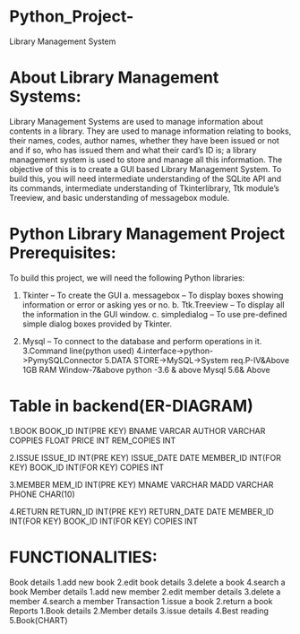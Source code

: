 # Python_Project-
Library Management System 
# About Library Management Systems:
Library Management Systems are used to manage information about contents in a library. They are used to manage information relating to books, their names, codes, author names, whether they have been issued or not and if so, who has issued them and what their card’s ID is; a library management system is used to store and manage all this information.
The objective of this is to create a GUI based Library Management System. To build this, you will need intermediate understanding of the SQLite API and its commands, intermediate understanding of Tkinterlibrary, Ttk module’s Treeview, and basic understanding of messagebox module.
# Python Library Management Project Prerequisites:
To build this project, we will need the following Python libraries:

1. Tkinter – To create the GUI
a. messagebox – To display boxes showing information or error or asking yes or no.
b. Ttk.Treeview – To display all the information in the GUI window.
c. simpledialog – To use pre-defined simple dialog boxes provided by  Tkinter.

2. Mysql – To connect to the  database and perform operations in it.
3.Command line(python used)
4.interface->python->PymySQLConnector
5.DATA STORE->MySQL->System req.P-IV&Above 1GB RAM Window-7&above python -3.6 & above Mysql 5.6& Above
# Table in backend(ER-DIAGRAM)
1.BOOK
BOOK_ID INT(PRE KEY)
BNAME   VARCAR
AUTHOR  VARCHAR
COPPIES FLOAT
PRICE   INT
REM_COPIES INT

2.ISSUE
ISSUE_ID    INT(PRE KEY)
ISSUE_DATE  DATE
MEMBER_ID    INT(FOR KEY)
BOOK_ID      INT(FOR KEY)
COPIES         INT

3.MEMBER
MEM_ID       INT(PRE KEY)
MNAME        VARCHAR
MADD         VARCHAR
PHONE         CHAR(10)


4.RETURN
RETURN_ID    INT(PRE KEY)
RETURN_DATE  DATE
MEMBER_ID    INT(FOR KEY)
BOOK_ID      INT(FOR KEY)
COPIES         INT

# FUNCTIONALITIES:
Book details
    1.add new book
    2.edit book details
    3.delete a book
    4.search a book
Member details
    1.add new member 
    2.edit member details
    3.delete a member
    4.search a member
Transaction
    1.issue a book
    2.return a book
Reports
    1.Book details
    2.Member details
    3.issue details
    4.Best reading
    5.Book(CHART)
